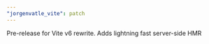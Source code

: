 ```yaml
---
"jorgenvatle_vite": patch
---
```


Pre-release for Vite v6 rewrite. Adds lightning fast server-side HMR
